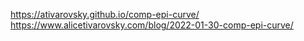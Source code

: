 https://ativarovsky.github.io/comp-epi-curve/ https://www.alicetivarovsky.com/blog/2022-01-30-comp-epi-curve/ 
